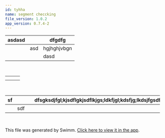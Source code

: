 ```yaml
---
id: tyhha
name: segment checcking
file_version: 1.0.2
app_version: 0.7.4-2
---
```


|asdasd|   |dfgdfg     |
|------|---|-----------|
|      |asd|hgjhghjvbgn|
|      |   |dasd       |

<br/>

| | | |
|---|---|---|
| | | |
| | | |

<br/>

|sf|   | |dfsgksdjfgl;kjsdflgkjsdflkjgs;ldkfjgl;kdsfjg;lkdsjfgsdfgsdfgdsfg| | | |
|---|---|---|----------------------------------------------------------------|---|---|---|
|  |sdf| |                                                                | | | |

<br/>

This file was generated by Swimm. [Click here to view it in the app](http://localhost:5000/repos/Z2l0aHViJTNBJTNBc3Rva2Utd2VhdGhlciUzQSUzQUFkZGllQ29oZW4=/docs/tyhha).